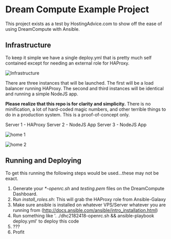 # Dream Compute Example Project

This project exists as a test by HostingAdvice.com to show off the ease of using 
DreamCompute with Ansible.

## Infrastructure
To keep it simple we have a single deploy.yml that is pretty much self contained except
for needing an external role for HAProxy.

![Infrastructure](https://raw.githubusercontent.com/digital-brands/dreamcompute-ansible/master/readme/dashboard.png)

There are three instances that will be launched.  The first will be a load balancer 
running HAProxy. The second and third instances will be identical and running a simple 
NodeJS app.

**Please realize that this repo is for clarity and simplicity.**
There is no minification, a lot of hard-coded magic numbers, and other
terrible things to do in a production system.  This is a proof-of-concept only.

Server 1 - HAProxy
Server 2 - NodeJS App
Server 3 - NodeJS App

![home 1](https://raw.githubusercontent.com/digital-brands/dreamcompute-ansible/master/readme/home-1.png)

![home 2](https://raw.githubusercontent.com/digital-brands/dreamcompute-ansible/master/readme/home-2.png)

## Running and Deploying
To get this running the following steps would be used...these may not be exact.

1. Generate your _*-openrc.sh_ and _testing.pem_ files on the DreamCompute Dashboard.
2. Run _install_roles.sh_: This will grab the HAProxy role from Ansible-Galaxy
3. Make sure ansible is installed on whatever VPS/Server whatever you are running from (http://docs.ansible.com/ansible/intro_installation.html)
4. Run something like '. ./dhc2182418-openrc.sh && ansible-playbook deploy.yml' to deploy this code
5. ???
6. Profit


